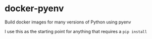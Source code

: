 # docker-pyenv

Build docker images for many versions of Python using pyenv

I use this as the starting point for anything that requires a `pip install`
